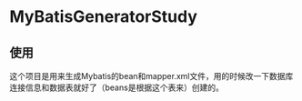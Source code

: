 # MyBatisGeneratorStudy
## 使用<br>
这个项目是用来生成Mybatis的bean和mapper.xml文件，用的时候改一下数据库连接信息和数据表就好了（beans是根据这个表来）创建的。
